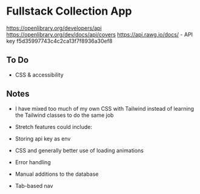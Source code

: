 # Fullstack Collection App


https://openlibrary.org/developers/api
https://openlibrary.org/dev/docs/api/covers
https://api.rawg.io/docs/ - API key f5d35997743c4c2ca13f7f8936a30ef8


## To Do

- CSS & accessibility 

## Notes

- I have mixed too much of my own CSS with Tailwind instead of learning the Tailwind classes to do the same job
- Stretch features could include: 

- Storing api key as env
- CSS and generally better use of loading animations
- Error handling
- Manual additions to the database
- Tab-based nav